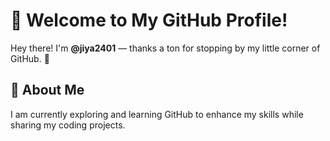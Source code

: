 #  👋 Welcome to My GitHub Profile! 

Hey there! I'm **@jiya2401** — thanks a ton for stopping by my little corner of GitHub. 🚀

## 🌱 About Me
I am currently exploring and learning GitHub to enhance my skills while sharing my coding projects. 
